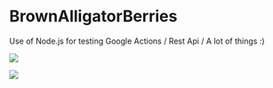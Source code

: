 # BrownAlligatorBerries

Use of Node.js for testing Google Actions / Rest Api / A lot of things :)

![](https://i.pinimg.com/originals/bc/8c/27/bc8c27f6477b75292caa22a484fe5ae5.jpg)


![](https://s3-eu-west-1.amazonaws.com/bwmedia-primary/frontendAssets/content/_listing/BerryWorld-Mixed-Berries.jpg?mtime=20180122084921)
